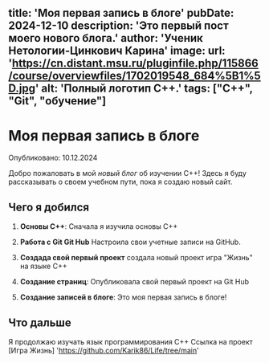 title: 'Моя первая запись в блоге'
pubDate: 2024-12-10
description: 'Это первый пост моего нового блога.'
author: 'Ученик Нетологии-Цинкович Карина'
image:
    url: 'https://cn.distant.msu.ru/pluginfile.php/115866/course/overviewfiles/1702019548_684%5B1%5D.jpg'
    alt: 'Полный логотип С++.'
tags: ["С++", "Git", "обучение"]
---
# Моя первая запись в блоге

Опубликовано: 10.12.2024

Добро пожаловать в мой _новый блог_ об изучении С++! Здесь я буду рассказывать о своем учебном пути, пока я создаю новый сайт.

## Чего я добился

1. **Основы С++**: Сначала я изучила основы С++
2. **Работа с Git Git Hub** Настроила свои учетные записи на GitHub. 
3. **Создада свой первый проект** создала новый проект игра "Жизнь" на языке С++

4. **Создание страниц**: Опубликовала свой первый проект на Git Hub

5. **Создание записей в блоге**: Это моя первая запись в блоге! 

## Что дальше

Я продолжаю изучать язык программирования С++
Ссылка на проект [Игра Жизнь] 'https://github.com/Karik86/Life/tree/main'